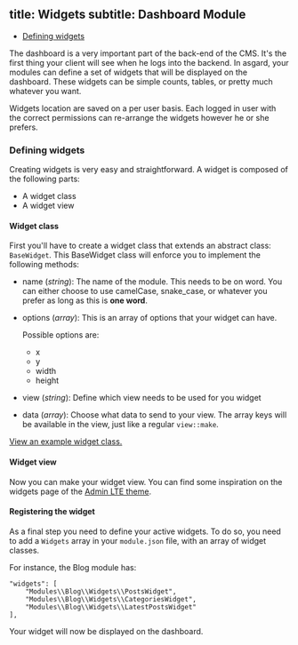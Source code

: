 title: Widgets
subtitle: Dashboard Module
-------

- [Defining widgets](#defining-widgets)

The dashboard is a very important part of the back-end of the CMS. It's the first thing your client will see when he logs into the backend. In asgard, your modules can define a set of widgets that will be displayed on the dashboard. These widgets can be simple counts, tables, or pretty much whatever you want.

Widgets location are saved on a per user basis. Each logged in user with the correct permissions can re-arrange the widgets however he or she prefers.

### <a name="defining-widgets" class="anchor" href="#defining-widgets"></a> Defining widgets

Creating widgets is very easy and straightforward. A widget is composed of the following parts:

- A widget class
- A widget view

#### Widget class

First you'll have to create a widget class that extends an abstract class: `BaseWidget`. This BaseWidget class will enforce you to implement the following methods:

- name (*string*): The name of the module. This needs to be on word. You can either choose to use camelCase, snake_case, or whatever you prefer as long as this is **one word**.
- options (*array*): This is an array of options that your widget can have.

	Possible options are:
	
	- x
	- y
	- width
	- height
	
- view (*string*): Define which view needs to be used for you widget
- data (*array*): Choose what data to send to your view. The array keys will be available in the view, just like a regular `view::make`.

[View an example widget class.](https://github.com/AsgardCms/Blog/blob/develop/Widgets/PostsWidget.php)

#### Widget view

Now you can make your widget view. You can find some inspiration on the widgets page of the [Admin LTE theme](https://almsaeedstudio.com/themes/AdminLTE/pages/widgets.html).


#### Registering the widget

As a final step you need to define your active widgets. To do so, you need to add a `Widgets` array in your `module.json` file, with an array of widget classes.

For instance, the Blog module has:

``` .language-javascript
"widgets": [
    "Modules\\Blog\\Widgets\\PostsWidget",
    "Modules\\Blog\\Widgets\\CategoriesWidget",
    "Modules\\Blog\\Widgets\\LatestPostsWidget"
],
```

Your widget will now be displayed on the dashboard.

